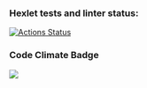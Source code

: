 ### Hexlet tests and linter status:
[![Actions Status](https://github.com/ru3aah/java-project-61/workflows/hexlet-check/badge.svg)](https://github.com/ru3aah/java-project-61/actions)

### Code Climate Badge
<a href="https://codeclimate.com/github/ru3aah/java-project-61/maintainability"><img src="https://api.codeclimate.com/v1/badges/0319ec13b17746359672/maintainability" /></a>
